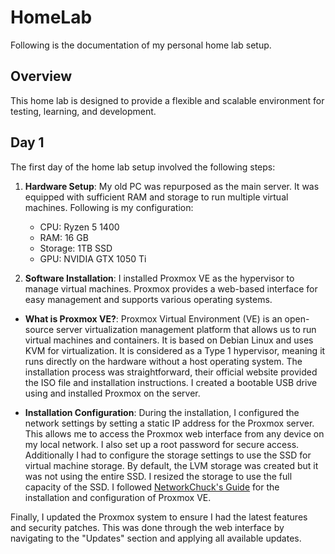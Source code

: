 # HomeLab

Following is the documentation of my personal home lab setup.

## Overview

This home lab is designed to provide a flexible and scalable environment for testing, learning, and development.

## Day 1

The first day of the home lab setup involved the following steps:

1. **Hardware Setup**: My old PC was repurposed as the main server. It was equipped with sufficient RAM and storage to run multiple virtual machines. Following is my configuration:

   - CPU: Ryzen 5 1400
   - RAM: 16 GB
   - Storage: 1TB SSD
   - GPU: NVIDIA GTX 1050 Ti

2. **Software Installation**: I installed Proxmox VE as the hypervisor to manage virtual machines. Proxmox provides a web-based interface for easy management and supports various operating systems.

- **What is Proxmox VE?**: Proxmox Virtual Environment (VE) is an open-source server virtualization management platform that allows us to run virtual machines and containers. It is based on Debian Linux and uses KVM for virtualization. It is considered as a Type 1 hypervisor, meaning it runs directly on the hardware without a host operating system. The installation process was straightforward, their official website provided the ISO file and installation instructions. I created a bootable USB drive using and installed Proxmox on the server.

- **Installation Configuration**: During the installation, I configured the network settings by setting a static IP address for the Proxmox server. This allows me to access the Proxmox web interface from any device on my local network. I also set up a root password for secure access. Additionally I had to configure the storage settings to use the SSD for virtual machine storage. By default, the LVM storage was created but it was not using the entire SSD. I resized the storage to use the full capacity of the SSD. I followed [NetworkChuck's Guide](https://youtu.be/_u8qTN3cCnQ?si=YN1loWA8t-FmFq3s) for the installation and configuration of Proxmox VE.

Finally, I updated the Proxmox system to ensure I had the latest features and security patches. This was done through the web interface by navigating to the "Updates" section and applying all available updates.
